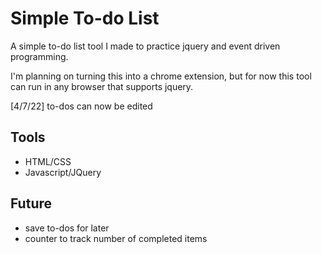 # Simple To-do List

A simple to-do list tool I made to practice jquery and event driven programming.

I'm planning on turning this into a chrome extension, but for now this tool can run in any browser that supports jquery.

[4/7/22] to-dos can now be edited

## Tools
- HTML/CSS
- Javascript/JQuery

## Future
- save to-dos for later
- counter to track number of completed items